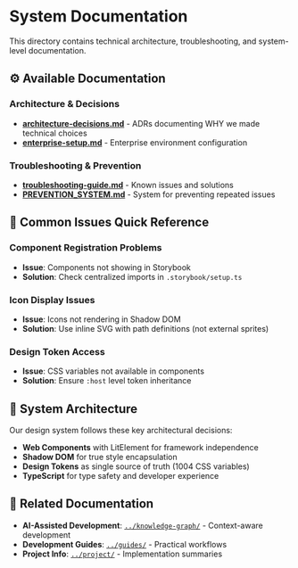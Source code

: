 # System Documentation

This directory contains technical architecture, troubleshooting, and system-level documentation.

## ⚙️ **Available Documentation**

### **Architecture & Decisions**
- **[architecture-decisions.md](./architecture-decisions.md)** - ADRs documenting WHY we made technical choices
- **[enterprise-setup.md](./enterprise-setup.md)** - Enterprise environment configuration

### **Troubleshooting & Prevention**
- **[troubleshooting-guide.md](./troubleshooting-guide.md)** - Known issues and solutions
- **[PREVENTION_SYSTEM.md](./PREVENTION_SYSTEM.md)** - System for preventing repeated issues

## 🚨 **Common Issues Quick Reference**

### **Component Registration Problems**
- **Issue**: Components not showing in Storybook
- **Solution**: Check centralized imports in `.storybook/setup.ts`

### **Icon Display Issues**
- **Issue**: Icons not rendering in Shadow DOM
- **Solution**: Use inline SVG with path definitions (not external sprites)

### **Design Token Access**
- **Issue**: CSS variables not available in components
- **Solution**: Ensure `:host` level token inheritance

## 🔧 **System Architecture**

Our design system follows these key architectural decisions:
- **Web Components** with LitElement for framework independence
- **Shadow DOM** for true style encapsulation
- **Design Tokens** as single source of truth (1004 CSS variables)
- **TypeScript** for type safety and developer experience

## 🔗 **Related Documentation**

- **AI-Assisted Development**: [`../knowledge-graph/`](../knowledge-graph/) - Context-aware development
- **Development Guides**: [`../guides/`](../guides/) - Practical workflows
- **Project Info**: [`../project/`](../project/) - Implementation summaries 